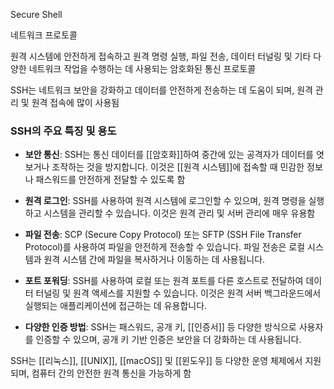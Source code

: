 Secure Shell

네트워크 프로토콜

원격 시스템에 안전하게 접속하고 원격 명령 실행, 파일 전송, 데이터 터널링 및 기타 다양한 네트워크 작업을 수행하는 데 사용되는 암호화된 통신 프로토콜

SSH는 네트워크 보안을 강화하고 데이터를 안전하게 전송하는 데 도움이 되며, 원격 관리 및 원격 접속에 많이 사용됨

### SSH의 주요 특징 및 용도

- **보안 통신**: SSH는 통신 데이터를 [[암호화]]하여 중간에 있는 공격자가 데이터를 엿보거나 조작하는 것을 방지합니다. 이것은 [[원격 시스템]]에 접속할 때 민감한 정보나 패스워드를 안전하게 전달할 수 있도록 함
    
- **원격 로그인**: SSH를 사용하여 원격 시스템에 로그인할 수 있으며, 원격 명령을 실행하고 시스템을 관리할 수 있습니다. 이것은 원격 관리 및 서버 관리에 매우 유용함
    
- **파일 전송**: SCP (Secure Copy Protocol) 또는 SFTP (SSH File Transfer Protocol)를 사용하여 파일을 안전하게 전송할 수 있습니다. 파일 전송은 로컬 시스템과 원격 시스템 간에 파일을 복사하거나 이동하는 데 사용됩니다.
    
- **포트 포워딩**: SSH를 사용하여 로컬 또는 원격 포트를 다른 호스트로 전달하여 데이터 터널링 및 원격 액세스를 지원할 수 있습니다. 이것은 원격 서버 백그라운드에서 실행되는 애플리케이션에 접근하는 데 유용합니다.
    
- **다양한 인증 방법**: SSH는 패스워드, 공개 키, [[인증서]] 등 다양한 방식으로 사용자를 인증할 수 있으며, 공개 키 기반 인증은 보안을 더 강화하는 데 사용됩니다.
    

SSH는 [[리눅스]], [[UNIX]], [[macOS]] 및 [[윈도우]] 등 다양한 운영 체제에서 지원되며, 컴퓨터 간의 안전한 원격 통신을 가능하게 함